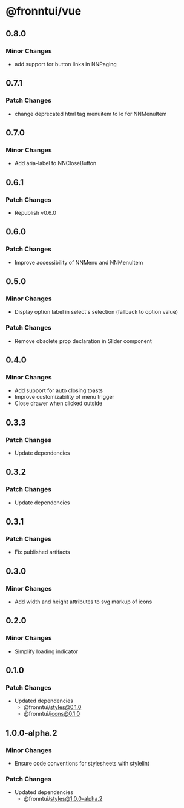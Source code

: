# @fronntui/vue

## 0.8.0

### Minor Changes

- add support for button links in NNPaging

## 0.7.1

### Patch Changes

- change deprecated html tag menuitem to lo for NNMenuItem

## 0.7.0

### Minor Changes

- Add aria-label to NNCloseButton

## 0.6.1

### Patch Changes

- Republish v0.6.0

## 0.6.0

### Patch Changes

- Improve accessibility of NNMenu and NNMenuItem

## 0.5.0

### Minor Changes

- Display option label in select's selection (fallback to option value)

### Patch Changes

- Remove obsolete prop declaration in Slider component

## 0.4.0

### Minor Changes

- Add support for auto closing toasts
- Improve customizability of menu trigger
- Close drawer when clicked outside

## 0.3.3

### Patch Changes

- Update dependencies

## 0.3.2

### Patch Changes

- Update dependencies

## 0.3.1

### Patch Changes

- Fix published artifacts

## 0.3.0

### Minor Changes

- Add width and height attributes to svg markup of icons

## 0.2.0

### Minor Changes

- Simplify loading indicator

## 0.1.0

### Patch Changes

- Updated dependencies
  - @fronntui/styles@0.1.0
  - @fronntui/icons@0.1.0

## 1.0.0-alpha.2

### Minor Changes

- Ensure code conventions for stylesheets with stylelint

### Patch Changes

- Updated dependencies
  - @fronntui/styles@1.0.0-alpha.2
